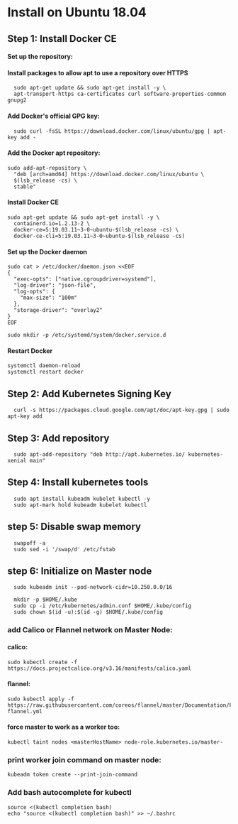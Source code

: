 # Install on Ubuntu 18.04

## Step 1: Install Docker CE
#### Set up the repository:
#### Install packages to allow apt to use a repository over HTTPS
```
  sudo apt-get update && sudo apt-get install -y \
  apt-transport-https ca-certificates curl software-properties-common gnupg2
```
#### Add Docker's official GPG key:
```
  sudo curl -fsSL https://download.docker.com/linux/ubuntu/gpg | apt-key add -
```

#### Add the Docker apt repository:
```
sudo add-apt-repository \
  "deb [arch=amd64] https://download.docker.com/linux/ubuntu \
  $(lsb_release -cs) \
  stable"
```
#### Install Docker CE
```
sudo apt-get update && sudo apt-get install -y \
  containerd.io=1.2.13-2 \
  docker-ce=5:19.03.11~3-0~ubuntu-$(lsb_release -cs) \
  docker-ce-cli=5:19.03.11~3-0~ubuntu-$(lsb_release -cs)
```
#### Set up the Docker daemon
```
sudo cat > /etc/docker/daemon.json <<EOF
{
  "exec-opts": ["native.cgroupdriver=systemd"],
  "log-driver": "json-file",
  "log-opts": {
    "max-size": "100m"
  },
  "storage-driver": "overlay2"
}
EOF
```

```
sudo mkdir -p /etc/systemd/system/docker.service.d
```
#### Restart Docker
```
systemctl daemon-reload
systemctl restart docker
```
## Step 2: Add Kubernetes Signing Key
  ```
    curl -s https://packages.cloud.google.com/apt/doc/apt-key.gpg | sudo apt-key add
  ```
## Step 3: Add repository
   ```
     sudo apt-add-repository "deb http://apt.kubernetes.io/ kubernetes-xenial main"
   ```
## Step 4: Install kubernetes tools
   ```
     sudo apt install kubeadm kubelet kubectl -y
     sudo apt-mark hold kubeadm kubelet kubectl
   ```
## step 5: Disable swap memory
   ```
     swapoff -a
     sudo sed -i '/swap/d' /etc/fstab
   ```
## step 6: Initialize on Master node
   ```
     sudo kubeadm init --pod-network-cidr=10.250.0.0/16
     
     mkdir -p $HOME/.kube
     sudo cp -i /etc/kubernetes/admin.conf $HOME/.kube/config
     sudo chown $(id -u):$(id -g) $HOME/.kube/config
   ```
### add Calico or Flannel network on Master Node:
#### calico:
```
sudo kubectl create -f https://docs.projectcalico.org/v3.16/manifests/calico.yaml
```
#### flannel:
```
sudo kubectl apply -f https://raw.githubusercontent.com/coreos/flannel/master/Documentation/kube-flannel.yml
```

#### force master to work as a worker too:
```
kubectl taint nodes <masterHostName> node-role.kubernetes.io/master-
```

### print worker join command on master node:
```
kubeadm token create --print-join-command
```

### Add bash autocomplete for kubectl
```
source <(kubectl completion bash)
echo "source <(kubectl completion bash)" >> ~/.bashrc
```
